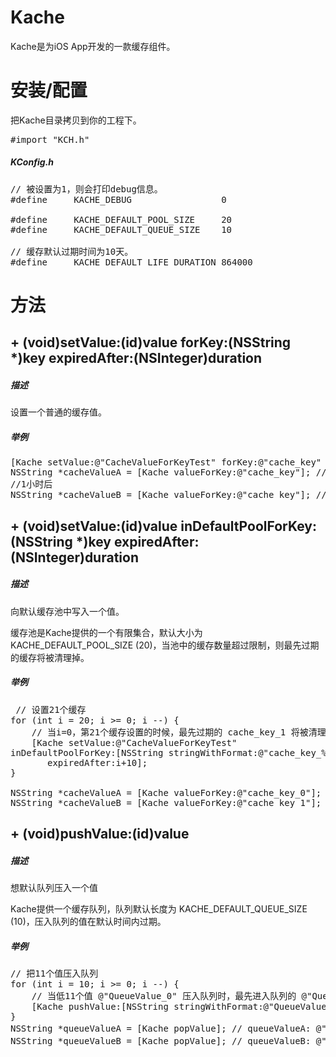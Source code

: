 Kache
=============

Kache是为iOS App开发的一款缓存组件。

安装/配置
======================

把Kache目录拷贝到你的工程下。

<pre>
#import "KCH.h"
</pre>

##### *KConfig.h*
<pre>
// 被设置为1，则会打印debug信息。
#define     KACHE_DEBUG                 0

#define     KACHE_DEFAULT_POOL_SIZE     20
#define     KACHE_DEFAULT_QUEUE_SIZE    10

// 缓存默认过期时间为10天。
#define     KACHE_DEFAULT_LIFE_DURATION 864000
</pre>

方法
=========

## + (void)setValue:(id)value forKey:(NSString *)key expiredAfter:(NSInteger)duration
##### *描述*

设置一个普通的缓存值。

##### *举例*

<pre>
[Kache setValue:@"CacheValueForKeyTest" forKey:@"cache_key" expiredAfter:3600];
NSString *cacheValueA = [Kache valueForKey:@"cache_key"]; // cacheValueA: @"CacheValueForKeyTest"
//1小时后
NSString *cacheValueB = [Kache valueForKey:@"cache_key"]; // cacheValueB: nil
</pre>

## + (void)setValue:(id)value inDefaultPoolForKey:(NSString *)key expiredAfter:(NSInteger)duration
##### *描述*

向默认缓存池中写入一个值。

缓存池是Kache提供的一个有限集合，默认大小为 KACHE_DEFAULT_POOL_SIZE (20)，当池中的缓存数量超过限制，则最先过期的缓存将被清理掉。

##### *举例*

<pre>
 // 设置21个缓存
for (int i = 20; i >= 0; i --) {
    // 当i=0，第21个缓存设置的时候，最先过期的 cache_key_1 将被清理
    [Kache setValue:@"CacheValueForKeyTest"
inDefaultPoolForKey:[NSString stringWithFormat:@"cache_key_%d", i]
       expiredAfter:i+10];
}

NSString *cacheValueA = [Kache valueForKey:@"cache_key_0"]; // cacheValueA: @"CacheValueForKeyTest"
NSString *cacheValueB = [Kache valueForKey:@"cache_key_1"]; // cacheValueB: @"nil"
</pre>

## + (void)pushValue:(id)value
##### *描述*

想默认队列压入一个值

Kache提供一个缓存队列，队列默认长度为 KACHE_DEFAULT_QUEUE_SIZE (10)，压入队列的值在默认时间内过期。

##### *举例*

<pre>
// 把11个值压入队列
for (int i = 10; i >= 0; i --) {
    // 当低11个值 @"QueueValue_0" 压入队列时，最先进入队列的 @"QueueValue_10" 将被清理
    [Kache pushValue:[NSString stringWithFormat:@"QueueValue_%d", i]];
}
NSString *queueValueA = [Kache popValue]; // queueValueA: @"QueueValue_9"，此时队列中还剩9个值
NSString *queueValueB = [Kache popValue]; // queueValueB: @"QueueValue_8"，此时队列中还剩8个值
</pre>
